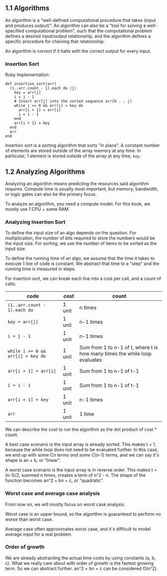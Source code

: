 ## 1.1 Algorithms

An algorithm is a "well-defined computational procedure that takes (input and produces output)". An algorithm can also be a "tool for solving a well-specified computational problem", such that the computational problem defines a desired input/output relationship, and the algorithm defines a specific procedure for cheiving that relationship.

An algorithm is correct if it halts with the correct output for every input.

### Insertion Sort

Ruby Implementation:

```
def insertion_sort(arr)
  (1..arr.count - 1).each do |j|
    key = arr[j]
    i = j - 1
    # Insert arr[j] into the sorted sequence arr[0 . . j]
    while i >= 0 && arr[i] > key do
      arr[i + 1] = arr[i]
      i = i - 1
    end
    arr[i + 1] = key
  end
  arr
end
```

Insertion sort is a sorting algorithm that sorts "in place". A constant number of elements are stored outside of the array memory at any time. In particular, 1 element is stored outside of the array at any time, `key`.

## 1.2 Analyzing Algorithms

Analyzing an algorithm means predicting the resources said algorithm requires. Compute time is usually most important, but memory, bandwidth, or logic gates can also be the primary focus.

To analyze an algorithm, you need a compute model. For this book, we mostly use 1 CPU + some RAM.

### Analyzing Insertion Sort

To define the input size of an algo depends on the question. For multiplication, the number of bits required to store the numbers would be the input size. For sorting, we use the number of items to be sorted as the input size.

To define the running time of an algo, we assume that the time it takes to execute 1 line of code is constant. We abstract that time to a "step" and the running time is measured in steps.

For insertion sort, we can break each line into a cost per call, and a count of calls:

| code                              | cost   | count                                                                      |
| --------------------------------- | ------ | -------------------------------------------------------------------------- |
| `(1..arr.count - 1).each do`      | 1 unit | n times                                                                    |
| `key = arr[j]`                    | 1 unit | n-1 times                                                                  |
| `i = j - 1`                       | 1 unit | n-1 times                                                                  |
| `while i >= 0 && arr[i] > key do` | 1 unit | Sum from 1 to n-1 of t, where t is how many times the while loop evaluates |
| `arr[i + 1] = arr[i]`             | 1 unit | Sum from 1 to n-1 of t-1                                                   |
| `i = i - 1`                       | 1 unit | Sum from 1 to n-1 of t-1                                                   |
| `arr[i + 1] = key`                | 1 unit | n-1 times                                                                  |
| `arr`                             | 1 unit | 1 time                                                                     |

We can describe the cost to run the algorithm as the dot product of cost \* count.

A best case scenario is the input array is already sorted. This makes t = 1, because the while loop does not need to be evaluated further. In this case, we end up with some C*n terms and some C*(n-1) terms, and we can say it's shape is an + b, or "linear".

A worst case scenario is the input array is in reverse order. This makes t = (n-1)/2, summed n times, creates a term of n^2 - n. The shape of the function becomes an^2 + bn + c, or "quadratic".

### Worst case and average case analysis

From now on, we will mostly focus on worst case analysis.

Worst case is an upper bound, so the algorithm is guaranteed to perform no worse than worst case.

Average case often approximates worst case, and it's difficult to model average input for a real problem.

### Order of growth

We are already abstracting the actual time costs by using constants (a, b, c). What we really care about with order of growth is the fastest growing term. So we can abstract further. an^2 + bn + c can be considered O(n^2).
